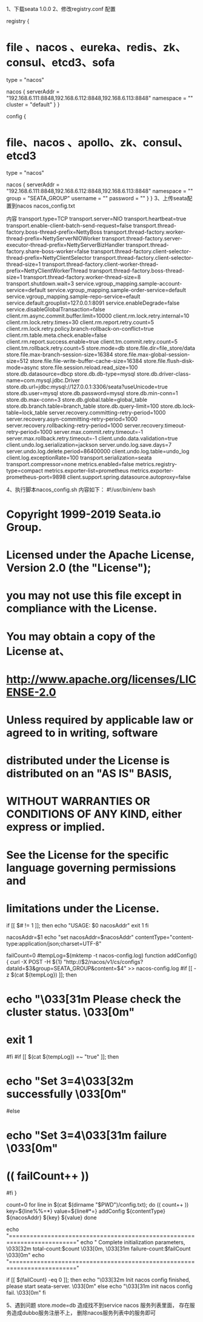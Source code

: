 1、下载seata 1.0.0
2、修改registry.conf 配置

registry {
# file 、nacos 、eureka、redis、zk、consul、etcd3、sofa
type = "nacos"

nacos {
serverAddr = "192.168.6.111:8848,192.168.6.112:8848,192.168.6.113:8848"
namespace = ""
cluster = "default"
}
}

config {
# file、nacos 、apollo、zk、consul、etcd3
type = "nacos"

nacos {
serverAddr = "192.168.6.111:8848,192.168.6.112:8848,192.168.6.113:8848"
namespace = ""
group = "SEATA_GROUP"
username = ""
password = ""
}
}
3、上传seata配置到nacos
nacos_config.txt

内容
transport.type=TCP
transport.server=NIO
transport.heartbeat=true
transport.enable-client-batch-send-request=false
transport.thread-factory.boss-thread-prefix=NettyBoss
transport.thread-factory.worker-thread-prefix=NettyServerNIOWorker
transport.thread-factory.server-executor-thread-prefix=NettyServerBizHandler
transport.thread-factory.share-boss-worker=false
transport.thread-factory.client-selector-thread-prefix=NettyClientSelector
transport.thread-factory.client-selector-thread-size=1
transport.thread-factory.client-worker-thread-prefix=NettyClientWorkerThread
transport.thread-factory.boss-thread-size=1
transport.thread-factory.worker-thread-size=8
transport.shutdown.wait=3
service.vgroup_mapping.sample-account-service=default
service.vgroup_mapping.sample-order-service=default
service.vgroup_mapping.sample-repo-service=efault
service.default.grouplist=127.0.0.1:8091
service.enableDegrade=false
service.disableGlobalTransaction=false
client.rm.async.commit.buffer.limit=10000
client.rm.lock.retry.internal=10
client.rm.lock.retry.times=30
client.rm.report.retry.count=5
client.rm.lock.retry.policy.branch-rollback-on-conflict=true
client.rm.table.meta.check.enable=false
client.rm.report.success.enable=true
client.tm.commit.retry.count=5
client.tm.rollback.retry.count=5
store.mode=db
store.file.dir=file_store/data
store.file.max-branch-session-size=16384
store.file.max-global-session-size=512
store.file.file-write-buffer-cache-size=16384
store.file.flush-disk-mode=async
store.file.session.reload.read_size=100
store.db.datasource=dbcp
store.db.db-type=mysql
store.db.driver-class-name=com.mysql.jdbc.Driver
store.db.url=jdbc:mysql://127.0.0.1:3306/seata?useUnicode=true
store.db.user=mysql
store.db.password=mysql
store.db.min-conn=1
store.db.max-conn=3
store.db.global.table=global_table
store.db.branch.table=branch_table
store.db.query-limit=100
store.db.lock-table=lock_table
server.recovery.committing-retry-period=1000
server.recovery.asyn-committing-retry-period=1000
server.recovery.rollbacking-retry-period=1000
server.recovery.timeout-retry-period=1000
server.max.commit.retry.timeout=-1
server.max.rollback.retry.timeout=-1
client.undo.data.validation=true
client.undo.log.serialization=jackson
server.undo.log.save.days=7
server.undo.log.delete.period=86400000
client.undo.log.table=undo_log
client.log.exceptionRate=100
transport.serialization=seata
transport.compressor=none
metrics.enabled=false
metrics.registry-type=compact
metrics.exporter-list=prometheus
metrics.exporter-prometheus-port=9898
client.support.spring.datasource.autoproxy=false

4、执行脚本nacos_config.sh
内容如下：
#!/usr/bin/env bash
# Copyright 1999-2019 Seata.io Group.
#
# Licensed under the Apache License, Version 2.0 (the "License");
# you may not use this file except in compliance with the License.
# You may obtain a copy of the License at、
#
#      http://www.apache.org/licenses/LICENSE-2.0
#
# Unless required by applicable law or agreed to in writing, software
# distributed under the License is distributed on an "AS IS" BASIS,
# WITHOUT WARRANTIES OR CONDITIONS OF ANY KIND, either express or implied.
# See the License for the specific language governing permissions and
# limitations under the License.

if [[ $# != 1 ]]; then
echo "USAGE: $0 nacosAddr"
exit 1
fi

nacosAddr=$1
echo "set nacosAddr=$nacosAddr"
contentType="content-type:application/json;charset=UTF-8"

failCount=0
#tempLog=$(mktemp -t nacos-config.log)
function addConfig() {
curl -X POST -H ${1} "http://$2/nacos/v1/cs/configs?dataId=$3&group=SEATA_GROUP&content=$4" >> nacos-config.log
#if [[ -z $(cat ${tempLog}) ]]; then
#  echo "\033[31m Please check the cluster status. \033[0m"
#  exit 1
#fi
#if [[ $(cat ${tempLog}) =~ "true" ]]; then
#  echo "Set $3=$4\033[32m successfully \033[0m"
#else
#  echo "Set $3=$4\033[31m failure \033[0m"
#  (( failCount++ ))
#fi
}

count=0
for line in $(cat $(dirname "$PWD")/config.txt); do
(( count++ ))
key=${line%%=*}
value=${line#*=}
addConfig ${contentType} ${nacosAddr} ${key} ${value}
done

echo "========================================================================="
echo " Complete initialization parameters, \033[32m total-count:$count \033[0m, \033[31m failure-count:$failCount \033[0m"
echo "========================================================================="

if [[ ${failCount} -eq 0 ]]; then
echo "\033[32m Init nacos config finished, please start seata-server. \033[0m"
else
echo "\033[31m init nacos config fail. \033[0m"
fi

5、遇到问题
store.mode=db   造成找不到service
nacos 服务列表里面， 存在服务造成dubbo服务注册不上， 删除nacos服务列表中的服务即可


